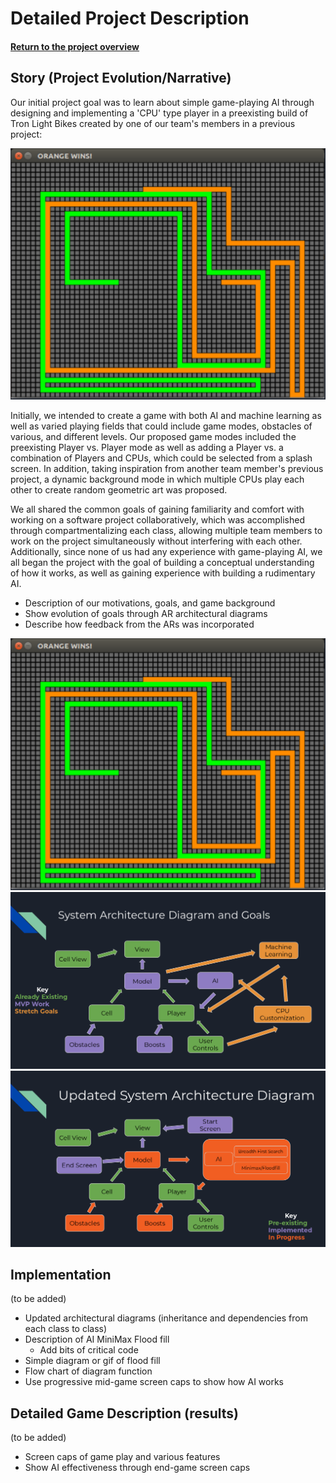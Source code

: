 # Detailed Project Description
#### [Return to the project overview](index.md)
## Story (Project Evolution/Narrative)

Our initial project goal was to learn about simple game-playing AI through designing and implementing a 'CPU' type player in a preexisting build of Tron Light Bikes created by one of our team's members in a previous project:

![Screenshot of existing two-player Tron Lightbikes Game ](imgs/Existing_game.png)

Initially, we intended to create a game with both AI and machine learning as well as varied playing fields that could include game modes, obstacles of various, and different levels. Our proposed game modes included the preexisting Player vs. Player mode as well as adding a Player vs. a combination of Players and CPUs, which could be selected from a splash screen. In addition, taking inspiration from another team member's previous project, a dynamic background mode in which multiple CPUs play each other to create random geometric art was proposed.

We all shared the common goals of gaining familiarity and comfort with working on a software project collaboratively, which was accomplished through compartmentalizing each class, allowing multiple team members to work on the project simultaneously without interfering with each other. Additionally, since none of us had any experience with game-playing AI, we all began the project with the goal of building a conceptual understanding of how it works, as well as gaining experience with building a rudimentary AI.


* Description of our motivations, goals, and game background
* Show evolution of goals through AR architectural diagrams
* Describe how feedback from the ARs was incorporated



![Screenshot of existing two-player Tron Lightbikes Game ](imgs/Existing_game.png)
![Initial System Architecture Diagram](imgs/Initial_Arch_Diagram.png)
![Updated System Architecture Diagram for AR2](imgs/Updated_Arch_Diag.png)


## Implementation
(to be added)
* Updated architectural diagrams (inheritance and dependencies from each class to class)
* Description of AI MiniMax Flood fill
  * Add bits of critical code
* Simple diagram or gif of flood fill
* Flow chart of diagram function
* Use progressive mid-game screen caps to show how AI works


## Detailed Game Description (results)
(to be added)
* Screen caps of game play and various features
* Show AI effectiveness through end-game screen caps
